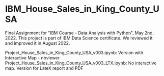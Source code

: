 # IBM_House_Sales_in_King_County_USA

Final Assignment for "IBM Course - Data Analysis with Python", May 2nd, 2022.
This project is part of IBM Data Science certificate. We reviewed it and improved it in August 2022. 

Project_House_Sales_in_King_County_USA_v003.ipynb:  Version with Interactive Map - nbviewer 
Project_House_Sales_in_King_County_USA_v003_LTX.ipynb:  No interactive map. Version for LateX report and PDF   
